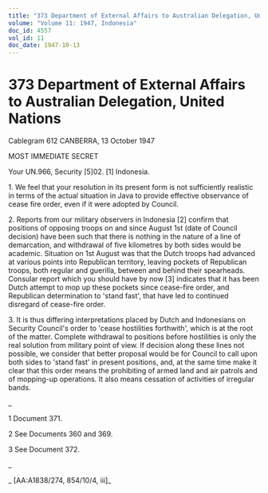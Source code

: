 ```yaml
---
title: "373 Department of External Affairs to Australian Delegation, United Nations"
volume: "Volume 11: 1947, Indonesia"
doc_id: 4557
vol_id: 11
doc_date: 1947-10-13
---
```


# 373 Department of External Affairs to Australian Delegation, United Nations

Cablegram 612 CANBERRA, 13 October 1947

MOST IMMEDIATE SECRET

Your UN.966, Security [5]02. [1] Indonesia.

1\. We feel that your resolution in its present form is not sufficiently realistic in terms of the actual situation in Java to provide effective observance of cease fire order, even if it were adopted by Council.

2\. Reports from our military observers in Indonesia [2] confirm that positions of opposing troops on and since August 1st (date of Council decision) have been such that there is nothing in the nature of a line of demarcation, and withdrawal of five kilometres by both sides would be academic. Situation on 1st August was that the Dutch troops had advanced at various points into Republican territory, leaving pockets of Republican troops, both regular and guerilla, between and behind their spearheads. Consular report which you should have by now [3] indicates that it has been Dutch attempt to mop up these pockets since cease-fire order, and Republican determination to 'stand fast', that have led to continued disregard of cease-fire order.

3\. It is thus differing interpretations placed by Dutch and Indonesians on Security Council's order to 'cease hostilities forthwith', which is at the root of the matter. Complete withdrawal to positions before hostilities is only the real solution from military point of view. If decision along these lines not possible, we consider that better proposal would be for Council to call upon both sides to 'stand fast' in present positions, and, at the same time make it clear that this order means the prohibiting of armed land and air patrols and of mopping-up operations. It also means cessation of activities of irregular bands.

_

1 Document 371.

2 See Documents 360 and 369.

3 See Document 372.

_

_ [AA:A1838/274, 854/10/4, iii]_
